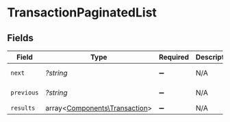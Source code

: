 # TransactionPaginatedList


## Fields

| Field                                                                   | Type                                                                    | Required                                                                | Description                                                             | Example                                                                 |
| ----------------------------------------------------------------------- | ----------------------------------------------------------------------- | ----------------------------------------------------------------------- | ----------------------------------------------------------------------- | ----------------------------------------------------------------------- |
| `next`                                                                  | *?string*                                                               | :heavy_minus_sign:                                                      | N/A                                                                     | baseurl?page=3&results=10                                               |
| `previous`                                                              | *?string*                                                               | :heavy_minus_sign:                                                      | N/A                                                                     | baseurl?page=1&results=10                                               |
| `results`                                                               | array<[Components\Transaction](../../Models/Components/Transaction.md)> | :heavy_minus_sign:                                                      | N/A                                                                     |                                                                         |